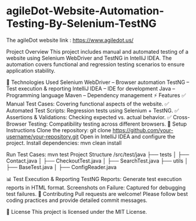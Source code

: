# agileDot-Website-Automation-Testing-By-Selenium-TestNG
The agileDot website link : https://www.agiledot.us/

Project Overview
This project includes manual and automated testing of a website using Selenium WebDriver and TestNG in IntelliJ IDEA. The automation covers functional and regression testing scenarios to ensure application stability.

📌 Technologies Used
Selenium WebDriver – Browser automation
TestNG – Test execution & reporting
IntelliJ IDEA – IDE for development
Java – Programming language
Maven – Dependency management
⚡ Features
✅ Manual Test Cases: Covering functional aspects of the website.
✅ Automated Test Scripts: Regression tests using Selenium + TestNG.
✅ Assertions & Validations: Checking expected vs. actual behavior.
✅ Cross-Browser Testing: Compatibility testing across different browsers.
🚀 Setup Instructions
Clone the repository:
git clone https://github.com/your-username/your-repository.git
Open in IntelliJ IDEA and configure the project. Install dependencies: mvn clean install

Run Test Cases: mvn test Project Structure /src/test/java ├── tests │ ├── Contact.java │ ├── CheckoutTest.java │ ├── SearchTest.java ├── utils │ ├── BaseTest.java │ ├── ConfigReader.java

📊 Test Execution & Reporting TestNG Reports: Generate test execution reports in HTML format. Screenshots on Failure: Captured for debugging test failures. 🤝 Contributing Pull requests are welcome! Please follow best coding practices and provide detailed commit messages.

📜 License This project is licensed under the MIT License.

